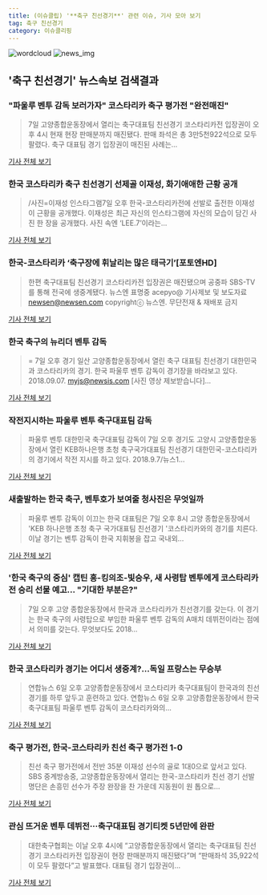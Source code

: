 ```yaml
---
title: (이슈클립) '**축구 친선경기**' 관련 이슈, 기사 모아 보기
tag: 축구 친선경기
category: 이슈클리핑
---
```

![wordcloud](https://s3.ap-northeast-2.amazonaws.com/lyrics101-wordcloud/2018-09-07-1536324067.png)
![news_img](https://user-images.githubusercontent.com/42597476/44507050-1206f400-a6e4-11e8-8d98-7ffbfebb353f.png)
## **'**축구 친선경기**'** 뉴스속보 검색결과
### "파울루 벤투 감독 보러가자" 코스타리카 축구 평가전 "완전매진"

>7일 고양종합운동장에서 열리는 축구대표팀 친선경기 코스타리카전 입장권이 오후 4시 현재 현장 판매분까지 매진됐다. 판매 좌석은 총 3만5천922석으로 모두 팔렸다. 축구 대표팀 경기 입장권이 매진된 사례는...

<a href="http://www.sedaily.com/NewsView/1S4JMRQQ1U" target="_blank">기사 전체 보기</a>

### 한국 코스타리카 **축구 친선경기** 선제골 이재성, 화기애애한 근황 공개

>/사진=이재성 인스타그램7일 오후 한국-코스타리카전에 선발로 출전한 이재성이 근황을 공개했다. 이재성은 최근 자신의 인스타그램에 자신의 모습이 담긴 사진 한 장을 공개했다. 사진 속엔 ‘LEE.7’이라는...

<a href="http://www.asiatoday.co.kr/view.php?key=20180907010004292" target="_blank">기사 전체 보기</a>

### 한국-코스타리카 ‘축구장에 휘날리는 많은 태극기’[포토엔HD]

>한편 축구대표팀 친선경기 코스타리카전 입장권은 매진됐으며 공중파 SBS-TV를 통해 전국에 생중계됐다. 뉴스엔 표명중 acepyo@ 기사제보 및 보도자료 newsen@newsen.com copyrightⓒ 뉴스엔. 무단전재 & 재배포 금지

<a href="http://www.newsen.com/news_view.php?uid=201809072045199432" target="_blank">기사 전체 보기</a>

### 한국 축구의 뉴리더 벤투 감독

>= 7일 오후 경기 일산 고양종합운동장에서 열린 축구 대표팀 친선경기 대한민국과 코스타리카의 경기. 한국 파울루 벤투 감독이 경기장을 바라보고 있다. 2018.09.07. myjs@newsis.com [사진 영상 제보받습니다]...

<a href="http://www.newsis.com/view/?id=NISI20180907_0014442363" target="_blank">기사 전체 보기</a>

### 작전지시하는 파울루 벤투 축구대표팀 감독

>파울루 벤투 대한민국 축구대표팀 감독이 7일 오후 경기도 고양시 고양종합운동장에서 열린 KEB하나은행 초청 축구국가대표팀 친선경기 대한민국-코스타리카의 경기에서 작전 지시를 하고 있다. 2018.9.7/뉴스1...

<a href="http://news1.kr/photos/view/?3291369" target="_blank">기사 전체 보기</a>

### 새출발하는 한국 축구, 벤투호가 보여줄 청사진은 무엇일까

>파울루 벤투 감독이 이끄는 한국 대표팀은 7일 오후 8시 고양 종합운동장에서 'KEB 하나은행 초청 축구 국가대표팀 친선경기 '코스타리카와의 경기를 치른다. 이날 경기는 벤투 감독이 한국 지휘봉을 잡고 국내외...

<a href="http://www.xportsnews.com/?ac=article_view&entry_id=1016780" target="_blank">기사 전체 보기</a>

### '한국 축구의 중심' 캡틴 흥-킹의조-빛승우, 새 사령탑 벤투에게 코스타리카 전 승리 선물 예고... "기대한 부분은?"

>7일 오후 고양 종합운동장에서 한국과 코스타리카가 친선경기를 갖는다.  이 경기는 한국 축구의 사령탑으로 부임한 파울루 벤투 감독의 A매치 데뷔전이라는 점에서 의미를 갖는다. 무엇보다도 2018...

<a href="http://www.siminilbo.co.kr/news/articleView.html?idxno=578847" target="_blank">기사 전체 보기</a>

### 한국 코스타리카 경기는 어디서 생중계?…독일 프랑스는 무승부

>연합뉴스 6일 오후 고양종합운동장에서 코스타리카 축구대표팀이 한국과의 친선경기를 하루 앞두고 훈련하고 있다. 연합뉴스 6일 오후 고양종합운동장에서 한국 축구대표팀 파울루 벤투 감독이 코스타리카와의...

<a href="http://news.imaeil.com/Football/2018090711314760118" target="_blank">기사 전체 보기</a>

### 축구 평가전, 한국-코스타리카 친선 축구 평가전 1-0

>친선 축구 평가전에서 전반 35분 이재성 선수의 골로 1대0으로 앞서고 있다. SBS 중계방송중, 고양종합운동장에서 열리는 한국-코스타리카 친선 경기 선발 명단은 손흥민 선수가 주장 완장을 찬 가운데 지동원이 원 톱으로...

<a href="http://www.namdonews.com/news/articleView.html?idxno=489253" target="_blank">기사 전체 보기</a>

### 관심 뜨거운 벤투 데뷔전···축구대표팀 경기티켓 5년만에 완판

>대한축구협회는 이날 오후 4시에 “고양종합운동장에서 열리는 축구대표팀 친선경기 코스타리카전 입장권이 현장 판매분까지 매진됐다”며 “판매좌석 35,922석이 모두 팔렸다”고 발표했다. 대표팀 경기 입장권이...

<a href="http://www.sedaily.com/NewsView/1S4JN6AXLC" target="_blank">기사 전체 보기</a>


